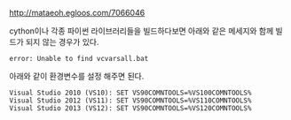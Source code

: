 http://mataeoh.egloos.com/7066046

cython이나 각종 파이썬 라이브러리들을 빌드하다보면 아래와 같은 메세지와 함께 빌드가 되지 않는 경우가 있다.

`error: Unable to find vcvarsall.bat`

아래와 같이 환경변수를 설정 해주면 된다.

    Visual Studio 2010 (VS10): SET VS90COMNTOOLS=%VS100COMNTOOLS%
    Visual Studio 2012 (VS11): SET VS90COMNTOOLS=%VS110COMNTOOLS%
    Visual Studio 2013 (VS12): SET VS90COMNTOOLS=%VS120COMNTOOLS%